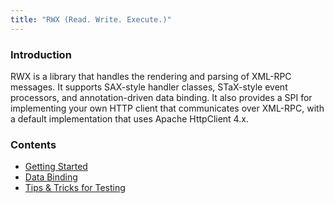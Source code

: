 ```yaml
---
title: "RWX (Read. Write. Execute.)"
---
```


### Introduction

RWX is a library that handles the rendering and parsing of XML-RPC messages. It supports SAX-style handler classes, STaX-style event processors, and annotation-driven data binding. It also provides a SPI for implementing your own HTTP client that communicates over XML-RPC, with a default implementation that uses Apache HttpClient 4.x.

### Contents

* [Getting Started](getting-started.html)
* [Data Binding](data-binding.html)
* [Tips & Tricks for Testing](testing-tips.html)
